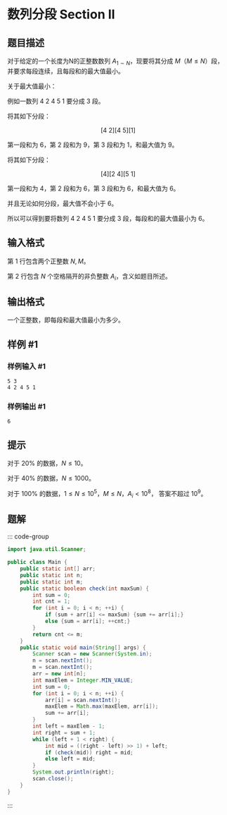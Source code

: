 # 数列分段 Section II

## 题目描述

对于给定的一个长度为N的正整数数列 $A_{1\sim N}$，现要将其分成 $M$（$M\leq N$）段，并要求每段连续，且每段和的最大值最小。

关于最大值最小：

例如一数列 $4\ 2\ 4\ 5\ 1$ 要分成 $3$ 段。

将其如下分段：

$$[4\ 2][4\ 5][1]$$

第一段和为 $6$，第 $2$ 段和为 $9$，第 $3$ 段和为 $1$，和最大值为 $9$。

将其如下分段：

$$[4][2\ 4][5\ 1]$$

第一段和为 $4$，第 $2$ 段和为 $6$，第 $3$ 段和为 $6$，和最大值为 $6$。

并且无论如何分段，最大值不会小于 $6$。

所以可以得到要将数列 $4\ 2\ 4\ 5\ 1$ 要分成 $3$ 段，每段和的最大值最小为 $6$。

## 输入格式

第 $1$ 行包含两个正整数 $N,M$。  

第 $2$ 行包含 $N$ 个空格隔开的非负整数 $A_i$，含义如题目所述。

## 输出格式

一个正整数，即每段和最大值最小为多少。

## 样例 #1

### 样例输入 #1

```
5 3
4 2 4 5 1
```

### 样例输出 #1

```
6
```

## 提示

对于 $20\%$ 的数据，$N\leq 10$。

对于 $40\%$ 的数据，$N\leq 1000$。

对于 $100\%$ 的数据，$1\leq N\leq 10^5$，$M\leq N$，$A_i < 10^8$， 答案不超过 $10^9$。

## 题解
::: code-group
```java
import java.util.Scanner;

public class Main {
	public static int[] arr;
	public static int n;
	public static int m;
	public static boolean check(int maxSum) {
		int sum = 0;
		int cnt = 1;
		for (int i = 0; i < n; ++i) {
			if (sum + arr[i] <= maxSum) {sum += arr[i];}
			else {sum = arr[i]; ++cnt;}
		}
		return cnt <= m;
	}
	public static void main(String[] args) {
		Scanner scan = new Scanner(System.in);
		n = scan.nextInt();
		m = scan.nextInt();
		arr = new int[n];
		int maxElem = Integer.MIN_VALUE;
		int sum = 0;
		for (int i = 0; i < n; ++i) {
			arr[i] = scan.nextInt();
			maxElem = Math.max(maxElem, arr[i]);
			sum += arr[i];
		}
		int left = maxElem - 1;
		int right = sum + 1;
		while (left + 1 < right) {
			int mid = ((right - left) >> 1) + left;
			if (check(mid)) right = mid;
			else left = mid;
		}
		System.out.println(right);
		scan.close();
	}
}
```
:::